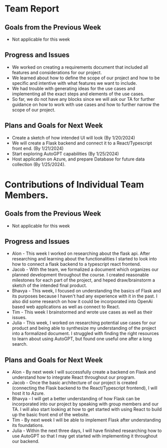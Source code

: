 # Team Report
## Goals from the Previous Week
* Not applicable for this week

## Progress and Issues
* We worked on creating a requirements document that included all features and considerations for our project.
* We learned about how to define the scope of our project and how to be specific and intentive with what features we want to include.
* We had trouble with generating ideas for the use cases and implementing all the exact steps and elements of the use cases.
* So far, we do not have any blocks since we will ask our TA for further guidance on how to work with use cases and how to further narrow the scope of our project.

## Plans and Goals for Next Week
* Create a sketch of how intended UI will look (By 1/20/2024)
* We will create a Flask backend and connect it to a React/Typescript front end. (By 1/21/2024)
* Start exploring AutoGPT capabilities (By 1/25/2024)
* Host application on Azure, and prepare Database for future data collection (By 1/25/2024).




# Contributions of Individual Team Members.
## Goals from the Previous Week
* Not applicable for this week

## Progress and Issues
* Alon - This week I worked on researching about the flask api. After researching and learning about the functionalities I started to look into how to connect a flask backend to a typescript react frontend. 
* Jacob - With the team, we formalized a document which organizes our planned development throughout the course. I created reasonable milestones for each part of the project, and heped draw/brainstorm a sketch of the intended final product.
* Bhavya - This week, I focused on understanding the basics of Flask and its purposes because I haven't had any experience with it in the past. I also did some research on how it could be incorporated into OpenAi based web applications as well as connect to React.
* Tim - This week I brainstormed and wrote use cases as well as their issues.
* Julia - This week, I worked on researching potential use cases for our product and being able to synthesize my understanding of the project into a formalized document. I struggled with finding the right resources to learn about using AutoGPT, but found one useful one after a long search.

## Plans and Goals for Next Week
* Alon - By next week I will successfully create a backend on Flask and understand how to integrate React throughout our program.
* Jacob - Once the basic architecture of our project is created (connecting the Flask backend to the React/Typescript frontend), I will host it to Azure.
* Bhavya - I will get a better understanding of how Flask can be incorporated into our project by speaking with group members and our TA. I will also start looking at how to get started with using React to build up the basic front end of the website.
* Tim - By next week I will be able to implement Flask after understanding its foundations.
* Julia - Within the next three days, I will have finished researching how to use AutoGPT so that I may get started with implementing it throughout our backend.

